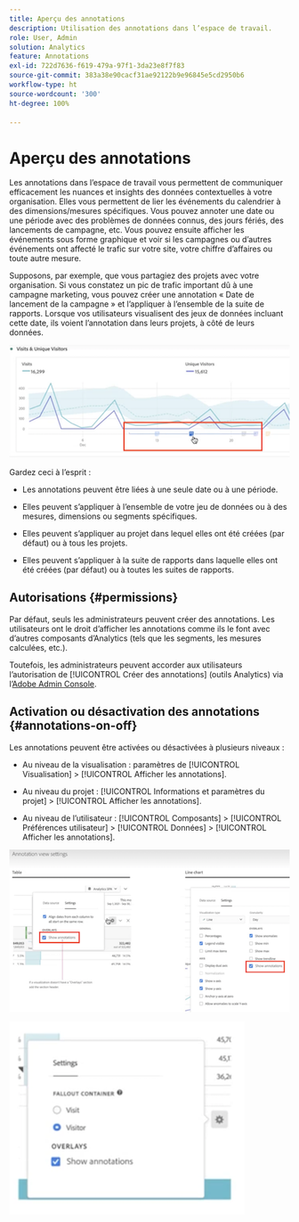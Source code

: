 ```yaml
---
title: Aperçu des annotations
description: Utilisation des annotations dans l’espace de travail.
role: User, Admin
solution: Analytics
feature: Annotations
exl-id: 722d7636-f619-479a-97f1-3da23e8f7f83
source-git-commit: 383a38e90cacf31ae92122b9e96845e5cd2950b6
workflow-type: ht
source-wordcount: '300'
ht-degree: 100%

---
```


# Aperçu des annotations

Les annotations dans l’espace de travail vous permettent de communiquer efficacement les nuances et insights des données contextuelles à votre organisation. Elles vous permettent de lier les événements du calendrier à des dimensions/mesures spécifiques. Vous pouvez annoter une date ou une période avec des problèmes de données connus, des jours fériés, des lancements de campagne, etc. Vous pouvez ensuite afficher les événements sous forme graphique et voir si les campagnes ou d’autres événements ont affecté le trafic sur votre site, votre chiffre d’affaires ou toute autre mesure.

Supposons, par exemple, que vous partagiez des projets avec votre organisation. Si vous constatez un pic de trafic important dû à une campagne marketing, vous pouvez créer une annotation « Date de lancement de la campagne » et l’appliquer à l’ensemble de la suite de rapports. Lorsque vos utilisateurs visualisent des jeux de données incluant cette date, ils voient l’annotation dans leurs projets, à côté de leurs données.

![](assets/multi-day.png)

Gardez ceci à l’esprit :

* Les annotations peuvent être liées à une seule date ou à une période.

* Elles peuvent s’appliquer à l’ensemble de votre jeu de données ou à des mesures, dimensions ou segments spécifiques.

* Elles peuvent s’appliquer au projet dans lequel elles ont été créées (par défaut) ou à tous les projets.

* Elles peuvent s’appliquer à la suite de rapports dans laquelle elles ont été créées (par défaut) ou à toutes les suites de rapports.

## Autorisations {#permissions}

Par défaut, seuls les administrateurs peuvent créer des annotations. Les utilisateurs ont le droit d’afficher les annotations comme ils le font avec d’autres composants d’Analytics (tels que les segments, les mesures calculées, etc.).

Toutefois, les administrateurs peuvent accorder aux utilisateurs l’autorisation de [!UICONTROL Créer des annotations] (outils Analytics) via l’[Adobe Admin Console](https://experienceleague.adobe.com/docs/analytics/admin/admin-console/permissions/analytics-tools.html?lang=fr).

## Activation ou désactivation des annotations {#annotations-on-off}

Les annotations peuvent être activées ou désactivées à plusieurs niveaux :

* Au niveau de la visualisation : paramètres de [!UICONTROL Visualisation] > [!UICONTROL Afficher les annotations].

* Au niveau du projet : [!UICONTROL Informations et paramètres du projet] > [!UICONTROL Afficher les annotations].

* Au niveau de l’utilisateur : [!UICONTROL Composants] > [!UICONTROL Préférences utilisateur] > [!UICONTROL Données] > [!UICONTROL Afficher les annotations].

![](assets/show-ann.png)

![](assets/show-ann2.png)
